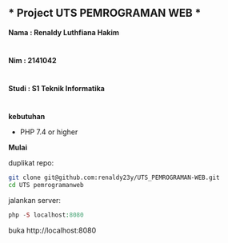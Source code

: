 ## * Project UTS PEMROGRAMAN WEB *

**Nama : Renaldy Luthfiana Hakim**
#
**Nim  : 2141042**
#
**Studi : S1 Teknik Informatika**
#
**kebutuhan**

- PHP 7.4 or higher

**Mulai**

duplikat repo: 

```bash
git clone git@github.com:renaldy23y/UTS_PEMROGRAMAN-WEB.git
cd UTS pemrogramanweb
```

jalankan server:

```php
php -S localhost:8080 
```
buka http://localhost:8080
